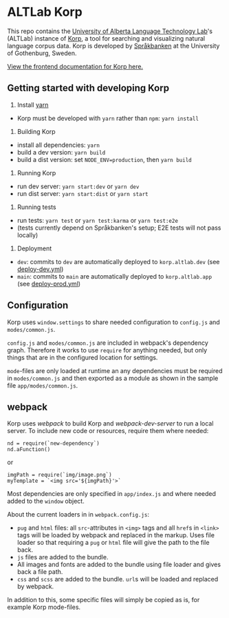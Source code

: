 # ALTLab Korp

This repo contains the [University of Alberta Language Technology Lab][ALTLab]'s (<abbr>ALTLab</abbr>) instance of [Korp][Korp], a tool for searching and visualizing natural language corpus data. Korp is developed by [Språkbanken][Spraakbanken] at the University of Gothenburg, Sweden.

[View the frontend documentation for Korp here.][docs]

## Getting started with developing Korp

1. Install [yarn][yarn]
  - Korp must be developed with `yarn` rather than `npm`: `yarn install`

1. Building Korp
  - install all dependencies: `yarn`
  - build a dev version: `yarn build`
  - build a dist version: set `NODE_ENV=production`, then `yarn build`

1. Running Korp
  - run dev server: `yarn start:dev` or `yarn dev`
  - run dist server: `yarn start:dist` or `yarn start`

1. Running tests
  - run tests: `yarn test` or `yarn test:karma` or `yarn test:e2e`
  - (tests currently depend on Språkbanken's setup; E2E tests will not pass locally)

1. Deployment
  - `dev`: commits to `dev` are automatically deployed to `korp.altlab.dev` (see [deploy-dev.yml](https://github.com/UAlbertaALTLab/korp-frontend/blob/dev/.github/workflows/deploy-dev.yml))
  - `main`: commits to `main` are automatically deployed to `korp.altlab.app` (see [deploy-prod.yml](https://github.com/UAlbertaALTLab/korp-frontend/blob/dev/.github/workflows/deploy-prod.yml))

## Configuration

Korp uses `window.settings` to share needed configuration to `config.js` and `modes/common.js`.

`config.js` and `modes/common.js` are included in webpack's dependency graph. Therefore it works to use `require` for anything needed, but only things that are in the configured location for settings.

`mode`-files are only loaded at runtime an any dependencies must be required in `modes/common.js` and then exported as a module as shown in the sample file `app/modes/common.js`.

## webpack

Korp uses *webpack* to build Korp and *webpack-dev-server* to run a local server. To include new code or resources, require them where needed:

```
nd = require(`new-dependency`)
nd.aFunction()
```

or

```
imgPath = require(`img/image.png`)
myTemplate = `<img src='${imgPath}'>`
```

Most dependencies are only specified in `app/index.js` and where needed added to the `window` object.

About the current loaders in in `webpack.config.js`:

- `pug` and `html` files: all `src`-attributes in `<img>` tags and all `href`s in `<link>` tags will be loaded by webpack and replaced in the markup. Uses file loader so that requiring a `pug` or `html` file will give the path to the file back.
- `js` files are added to the bundle.
- All images and fonts are added to the bundle using file loader and gives back a file path.
- `css` and `scss` are added to the bundle. `url`s will be loaded and replaced by webpack.

In addition to this, some specific files will simply be copied as is, for example Korp mode-files.

<!-- Links -->
[ALTLab]:       https://altlab.artsrn.ualberta.ca/
[docs]:         https://github.com/spraakbanken/korp-frontend/blob/master/doc/frontend_devel.md
[Korp]:         https://github.com/spraakbanken/korp-frontend
[Spraakbanken]: https://spraakbanken.gu.se
[yarn]:         https://yarnpkg.com
